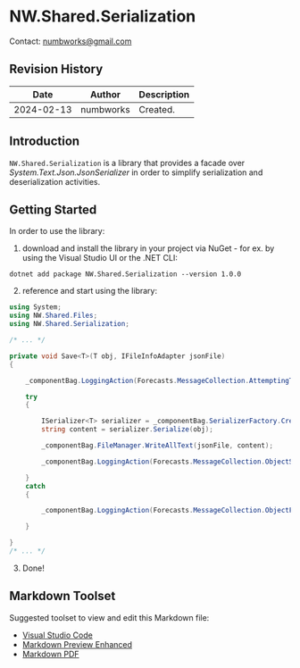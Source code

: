 # NW.Shared.Serialization
Contact: numbworks@gmail.com

## Revision History

| Date | Author | Description |
|---|---|---|
| 2024-02-13 | numbworks | Created. |

## Introduction

`NW.Shared.Serialization` is a library that provides a facade over _System.Text.Json.JsonSerializer_ in order to simplify serialization and deserialization activities.

## Getting Started

In order to use the library:

1. download and install the library in your project via NuGet - for ex. by using the Visual Studio UI or the .NET CLI:

```
dotnet add package NW.Shared.Serialization --version 1.0.0
```

2. reference and start using the library:

```csharp
using System;
using NW.Shared.Files;
using NW.Shared.Serialization;

/* ... */

private void Save<T>(T obj, IFileInfoAdapter jsonFile)
{

    _componentBag.LoggingAction(Forecasts.MessageCollection.AttemptingToSaveObjectAs(typeof(T), jsonFile));

    try
    {

        ISerializer<T> serializer = _componentBag.SerializerFactory.Create<T>();
        string content = serializer.Serialize(obj);

        _componentBag.FileManager.WriteAllText(jsonFile, content);

        _componentBag.LoggingAction(Forecasts.MessageCollection.ObjectSuccessfullySaved(typeof(T)));

    }
    catch
    {

        _componentBag.LoggingAction(Forecasts.MessageCollection.ObjectFailedToSave(typeof(T)));

    }

}
/* ... */
```

3. Done!

## Markdown Toolset

Suggested toolset to view and edit this Markdown file:

- [Visual Studio Code](https://code.visualstudio.com/)
- [Markdown Preview Enhanced](https://marketplace.visualstudio.com/items?itemName=shd101wyy.markdown-preview-enhanced)
- [Markdown PDF](https://marketplace.visualstudio.com/items?itemName=yzane.markdown-pdf)
